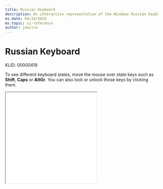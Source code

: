 ```yaml
---
title: Russian Keyboard
description: An interactive representation of the Windows Russian keyboard. To see different keyboard states, click or move the mouse over the state keys.
ms.date: 04/24/2024
ms.topic: ui-reference
author: jowilco
---
```


# Russian Keyboard

KLID: 00000419

To see different keyboard states, move the mouse over state keys such as **Shift**, **Caps** or **AltGr**. You can also lock or unlock those keys by clicking them.

<iframe src="kbdru.html" height="300"></iframe>
